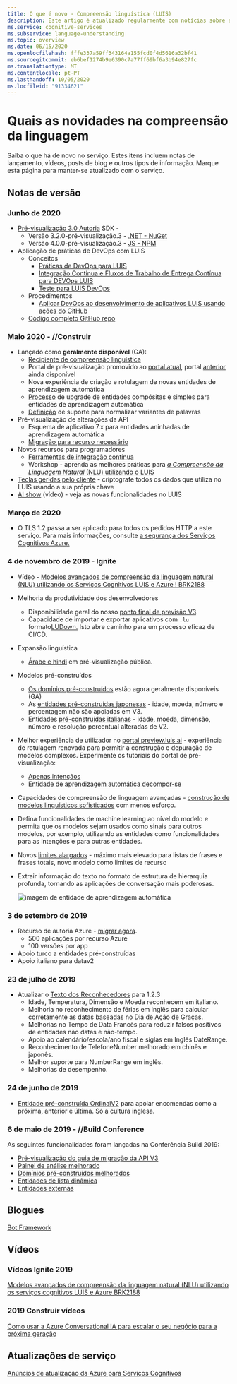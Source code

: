```yaml
---
title: O que é novo - Compreensão linguística (LUIS)
description: Este artigo é atualizado regularmente com notícias sobre a Azure Cognitive Services Language Understanding API.
ms.service: cognitive-services
ms.subservice: language-understanding
ms.topic: overview
ms.date: 06/15/2020
ms.openlocfilehash: fffe337a59ff343164a155fcd0f4d5616a32bf41
ms.sourcegitcommit: eb6bef1274b9e6390c7a77ff69bf6a3b94e827fc
ms.translationtype: MT
ms.contentlocale: pt-PT
ms.lasthandoff: 10/05/2020
ms.locfileid: "91334621"
---
```

# <a name="whats-new-in-language-understanding"></a>Quais as novidades na compreensão da linguagem

Saiba o que há de novo no serviço. Estes itens incluem notas de lançamento, vídeos, posts de blog e outros tipos de informação. Marque esta página para manter-se atualizado com o serviço.

## <a name="release-notes"></a>Notas de versão

### <a name="june-2020"></a>Junho de 2020

* [Pré-visualização 3.0 Autoria](luis-migration-authoring-entities.md) SDK -
    * Versão 3.2.0-pré-visualização.3 - [.NET - NuGet](https://www.nuget.org/packages/Microsoft.Azure.CognitiveServices.Language.LUIS.Authoring/)
    * Versão 4.0.0-pré-visualização.3 - [JS - NPM](https://www.npmjs.com/package/@azure/cognitiveservices-luis-authoring)
* Aplicação de práticas de DevOps com LUIS
    * Conceitos
        * [Práticas de DevOps para LUIS](luis-concept-devops-sourcecontrol.md)
        * [Integração Contínua e Fluxos de Trabalho de Entrega Contínua para DEVOps LUIS](luis-concept-devops-automation.md)
        * [Teste para LUIS DevOps](luis-concept-devops-testing.md)
    * Procedimentos
        * [Aplicar DevOps ao desenvolvimento de aplicativos LUIS usando ações do GitHub](luis-how-to-devops-with-github.md)
    * [Código completo GitHub repo](https://github.com/Azure-Samples/LUIS-DevOps-Template)

### <a name="may-2020---build"></a>Maio 2020 - //Construir

* Lançado como **geralmente disponível** (GA):
    * [Recipiente de compreensão linguística](luis-container-howto.md)
    * Portal de pré-visualização promovido ao [portal atual](https://www.luis.ai), portal [anterior](https://previous.luis.ai) ainda disponível
    * Nova experiência de criação e rotulagem de novas entidades de aprendizagem automática
    * [Processo](migrate-from-composite-entity.md) de upgrade de entidades compósitas e simples para entidades de aprendizagem automática
    * [Definição](how-to-application-settings-portal.md) de suporte para normalizar variantes de palavras
* Pré-visualização de alterações da API
    * Esquema de aplicativo 7.x para entidades aninhadas de aprendizagem automática
    * [Migração para recurso necessário](luis-migration-authoring-entities.md#api-change-constraint-replaced-with-required-feature)
* Novos recursos para programadores
    * [Ferramentas de integração contínua](developer-reference-resource.md#continuous-integration-tools)
    * Workshop - aprenda as melhores práticas para [ _a Compreensão da Linguagem Natural_ (NLU) utilizando o LUIS](developer-reference-resource.md#workshops)
* [Teclas geridas pelo cliente](luis-encryption-of-data-at-rest.md) - criptografe todos os dados que utiliza no LUIS usando a sua própria chave
* [AI show](https://channel9.msdn.com/Shows/AI-Show/New-Features-in-Language-Understanding) (vídeo) - veja as novas funcionalidades no LUIS



### <a name="march-2020"></a>Março de 2020

* O TLS 1.2 passa a ser aplicado para todos os pedidos HTTP a este serviço. Para mais informações, consulte [a segurança dos Serviços Cognitivos Azure.](../cognitive-services-security.md)

### <a name="november-4-2019---ignite"></a>4 de novembro de 2019 - Ignite

* Vídeo - [Modelos avançados de compreensão da linguagem natural (NLU) utilizando os Serviços Cognitivos LUIS e Azure ! BRK2188](https://www.youtube.com/watch?v=JdJEV2jV0_Y)

* Melhoria da produtividade dos desenvolvedores
    * Disponibilidade geral do nosso [ponto final de previsão V3](luis-migration-api-v3.md).
    * Capacidade de importar e exportar aplicativos com `.lu` formato[LUDown.](https://github.com/microsoft/botbuilder-tools/tree/master/packages/Ludown) Isto abre caminho para um processo eficaz de CI/CD.
* Expansão linguística
    * [Árabe e hindi](luis-language-support.md) em pré-visualização pública.
* Modelos pré-construídos
    * [Os domínios pré-construídos](luis-reference-prebuilt-domains.md) estão agora geralmente disponíveis (GA)
    * As [entidades pré-construídas japonesas](luis-reference-prebuilt-entities.md#japanese-entity-support) - idade, moeda, número e percentagem não são apoiadas em V3.
    * Entidades [pré-construídas italianas](luis-reference-prebuilt-entities.md#italian-entity-support) - idade, moeda, dimensão, número e resolução percentual alteradas de V2.
* Melhor experiência de utilizador no [portal preview.luis.ai](https://preview.luis.ai) - experiência de rotulagem renovada para permitir a construção e depuração de modelos complexos. Experimente os tutoriais do portal de pré-visualização:
    * [Apenas intençãos](tutorial-intents-only.md)
    * [Entidade de aprendizagem automática decompor-se](tutorial-machine-learned-entity.md)
* Capacidades de compreensão de linguagem avançadas - [construção de modelos linguísticos sofisticados](luis-concept-entity-types.md) com menos esforço.
* Defina funcionalidades de machine learning ao nível do modelo e permita que os modelos sejam usados como sinais para outros modelos, por exemplo, utilizando as entidades como funcionalidades para as intenções e para outras entidades.
* Novos [limites alargados](luis-limits.md) - máximo mais elevado para listas de frases e frases totais, novo modelo como limites de recurso
* Extrair informação do texto no formato de estrutura de hierarquia profunda, tornando as aplicações de conversação mais poderosas.

    ![imagem de entidade de aprendizagem automática](./media/whats-new/deep-entity-extraction-example.png)

### <a name="september-3-2019"></a>3 de setembro de 2019

* Recurso de autoria Azure - [migrar agora](luis-migration-authoring.md).
    * 500 aplicações por recurso Azure
    * 100 versões por app
* Apoio turco a entidades pré-construídas
* Apoio italiano para datav2

### <a name="july-23-2019"></a>23 de julho de 2019

* Atualizar o [Texto dos Reconhecedores](https://github.com/microsoft/Recognizers-Text/releases/tag/dotnet-v1.2.3) para 1.2.3
    * Idade, Temperatura, Dimensão e Moeda reconhecem em italiano.
    * Melhoria no reconhecimento de férias em inglês para calcular corretamente as datas baseadas no Dia de Ação de Graças.
    * Melhorias no Tempo de Data Francês para reduzir falsos positivos de entidades não datas e não-tempo.
    * Apoio ao calendário/escola/ano fiscal e siglas em Inglês DateRange.
    * Reconhecimento de TelefoneNumber melhorado em chinês e japonês.
    * Melhor suporte para NumberRange em inglês.
    * Melhorias de desempenho.

### <a name="june-24-2019"></a>24 de junho de 2019

* [Entidade pré-construída OrdinalV2](luis-reference-prebuilt-ordinal-v2.md) para apoiar encomendas como a próxima, anterior e última. Só a cultura inglesa.

### <a name="may-6-2019---build-conference"></a>6 de maio de 2019 - //Build Conference

As seguintes funcionalidades foram lançadas na Conferência Build 2019:

* [Pré-visualização do guia de migração da API V3](luis-migration-api-v3.md)
* [Painel de análise melhorado](luis-how-to-use-dashboard.md)
* [Domínios pré-construídos melhorados](luis-reference-prebuilt-domains.md)
* [Entidades de lista dinâmica](schema-change-prediction-runtime.md#dynamic-lists-passed-in-at-prediction-time)
* [Entidades externas](schema-change-prediction-runtime.md#external-entities-passed-in-at-prediction-time)

## <a name="blogs"></a>Blogues

[Bot Framework](https://blog.botframework.com/)

## <a name="videos"></a>Vídeos

### <a name="2019-ignite-videos"></a>Vídeos Ignite 2019

[Modelos avançados de compreensão da linguagem natural (NLU) utilizando os serviços cognitivos LUIS e Azure BRK2188](https://www.youtube.com/watch?v=JdJEV2jV0_Y)

### <a name="2019-build-videos"></a>2019 Construir vídeos

[Como usar a Azure Conversational IA para escalar o seu negócio para a próxima geração](https://www.youtube.com/watch?v=_k97jd-csuk&feature=youtu.be)

## <a name="service-updates"></a>Atualizações de serviço

[Anúncios de atualização da Azure para Serviços Cognitivos](https://azure.microsoft.com/updates/?product=cognitive-services)
